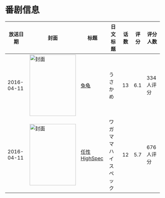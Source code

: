 # 番剧信息

|放送日期|封面|标题|日文标题|话数|评分|评分人数|
|---|---|---|---|---|---|---|
|2016-04-11|<img src="https://lain.bgm.tv/pic/cover/c/af/10/163447_LWc58.jpg" alt="封面" style="width:150px;height:200px;object-fit:cover;">|[兔龟](https://bangumi.tv/subject/163447)|うさかめ|13|6.1|334人评分|
|2016-04-11|<img src="https://lain.bgm.tv/pic/cover/c/37/fc/143753_92FkW.jpg" alt="封面" style="width:150px;height:200px;object-fit:cover;">|[任性HighSpec](https://bangumi.tv/subject/143753)|ワガママハイスペック|12|5.7|676人评分|
